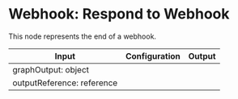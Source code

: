 # Webhook: Respond to Webhook

This node represents the end of a webhook.

| Input                      | Configuration | Output |
| -------------------------- | ------------- | ------ |
| graphOutput: object        |               |        |
| outputReference: reference |               |        |
